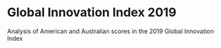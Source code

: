 # Global Innovation Index 2019
Analysis of American and Australian scores in the 2019 Global Innovation Index
